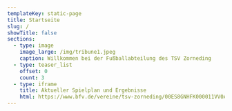 ```yaml
---
templateKey: static-page
title: Startseite
slug: /
showTitle: false
sections:
  - type: image
    image_large: /img/tribune1.jpeg
    caption: Willkommen bei der Fußballabteilung des TSV Zorneding
  - type: teaser_list
    offset: 0
    count: 3
  - type: iframe
    title: Aktueller Spielplan und Ergebnisse
    html: https://www.bfv.de/vereine/tsv-zorneding/00ES8GNHFK000011VV0AG08LVUPGND5I
---
```

